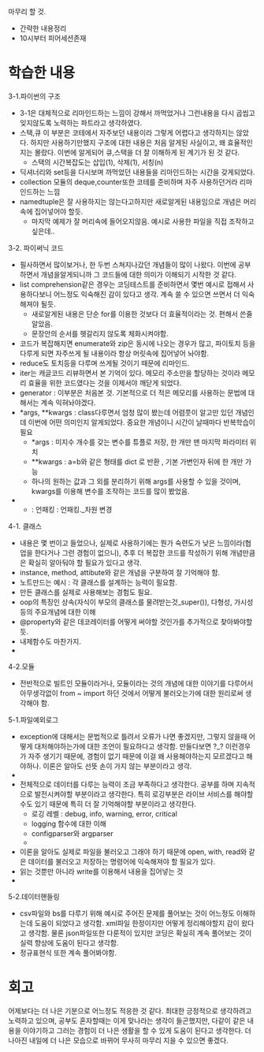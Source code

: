 
마무리 할 것.
- 간략한 내용정리
- 10시부터 피어세션존재


# 학습한 내용
3-1.파이썬의 구조
- 3-1은 대체적으로 리마인드하는 느낌이 강해서 까먹었거나 그런내용을 다시 곱씹고 잊지않도록 노력하는 파트라고 생각하였다. 
- 스택,큐 이 부분은 코테에서 자주보던 내용이라 그렇게 어렵다고 생각하지는 않았다. 하지만 사용하기만했지 구조에 대한 내용은 처음 알게된 사실이고, 왜 효율적인지는 몰랐다. 이번에 알게되어 큐,스택을 더 잘 이해하게 된 계기가 된 것 같다. 
	- 스택의 시간복잡도는 삽입(1), 삭제(1), 서칭(n)
- 딕셔너리와 set등을 다시보며 까먹었던 내용들을 리마인드하는 시간을 갖게되었다. 
- collection 모듈의 deque,counter또한 코테를 준비하며 자주 사용하던거라 리마인드하는 느낌
- namedtuple은 잘 사용하지는 않는다고하지만 새로알게된 내용임으로 개념은 머리속에 집어넣어야 할듯.
	- 마지막 예제가 잘 머리속에 들어오지않음. 예시로 사용한 파일을 직접 조작하고싶은데..

3-2. 파이써닉 코드
- 필사하면서 많이보거나, 한 두번 스쳐지나갔던 개념들이 많이 나왔다. 이번에 공부하면서 개념을알게되니까 그 코드들에 대한 의미가 이해되기 시작한 것 같다.
- list comprehension같은 경우는 코딩테스트를 준비하면서 몇번 예시로 접해서 사용하다보니 어느정도 익숙해진 감이 있다고 생각. 계속 쓸 수 있으면 쓰면서 더 익숙해져야 될듯.
	- 새로알게된 내용은 단순 for를 이용한 것보다 더 효율적이라는 것. 편해서 쓴줄알았음.
	- 문장안의 순서를 헷갈리지 않도록 체화시켜야함.
- 코드가 복잡해지면 enumerate와 zip은 동시에 나오는 경우가 많고, 파이토치 등을 다루게 되면 자주쓰게 될 내용이라 항상 머릿속에 집어넣어 놔야함.
- reduce도 토치등을 다루며 쓰게될 것이기 때문에 리마인드.
- iter는 캐글코드 리뷰하면서 본 기억이 있다. 메모리 주소만을 할당하는 것이라 메모리 효율을 위한 코드였다는 것을 이제서야 깨닫게 되었다.
- generator : 이부분은 처음본 것. 기본적으로 더 적은 메모리를 사용하는 문법에 대해서는 계속 익혀놔야겠다.
- *args, **kwargs : class다루면서 엄청 많이 봤는데 어렴풋이 알고만 있던 개념인데 이번에 어떤 의미인지 알게되었다. 중요한 개념이니 시간이 날때마다 반복학습이 필요
	- *args : 미지수 개수를 갖는 변수를 튜플로 저장, 한 개만 맨 마지막 파라미터 위치
	- **kwargs : a=b와 같은 형태를 dict 로 반환 , 기본 가변인자 뒤에 한 개만 가능
	- 하나의 원하는 값과 그 외를 분리하기 위해 args를 사용할 수 있을 것이며, kwargs를 이용해 변수를 조작하는 코드를 많이 봤었음.
- * : 언패킹 : 언패킹._차원 변경

4-1. 클래스
- 내용은 몇 번이고 들었으나, 실제로 사용하기에는 뭔가 숙련도가 낮은 느낌이라(협업을 한다거나 그런 경험이 없으니), 추후 더 복잡한 코드를 작성하기 위해 개념만큼은 확실히 알아둬야 할 필요가 있다고 생각. 
- instance, method, attibute와 같은 개념을 구분하여 잘 기억해야 함.
- 노트만드는 예시 : 각 클래스를 설계하는 능력이 필요함.
- 만든 클래스를 실제로 사용해보는 경험도 필요.
- oop의 특징인 상속(자식이 부모의 클래스를 물려받는것_super()), 다형성, 가시성 등의 주요개념에 대한 이해
- @property와 같은 데코레이터를 어떻게 써야할 것인가를 추가적으로 찾아봐야할듯.
- 내제함수도 마찬가지.
- 
4-2.모듈
- 전반적으로 빌트인 모듈이라거나, 모듈이라는 것의 개념에 대한 이야기를 다루어서 아무생각없이 from ~ import 하던 것에서 어떻게 불러오는가에 대한 원리로써 생각해야 함.

5-1.파일예외로그
- exception에 대해서는 문법적으로 틀려서 오류가 나면 좋겠지만, 그렇지 않을때 어떻게 대처해야하는가에 대한 조언이 필요하다고 생각함. 만들다보면 ?_? 이런경우가 자주 생기기 때문에, 경험이 없기 때문에 이걸 왜 사용해야하는지 모르겠다고 해야하나. 이론은 알아도 선뜻 손이 가지 않는 부분이라고 생각.
- 
- 전체적으로 데이터를 다루는 능력이 조금 부족하다고 생각한다. 공부를 하며 지속적으로 발전시켜야할 부분이라고 생각한다. 특히 로깅부분은 라이브 서비스를 해야할 수도 있기 때문에 특히 더 잘 기억해야할 부분이라고 생각한다. 
	- 로깅 레벨 : debug, info, warning, error, critical
	- logging 함수에 대한 이해 
	- configparser와 argparser
	- 
- 이론을 알아도 실제로 파일을 불러오고 그래야 하기 때문에 open, with, read와 같은 데이터를 불러오고 저장하는 명령어에 익숙해져야 할 필요가 있다.
- 읽는 것뿐만 아니라 write를 이용해서 내용을 집어넣는 것
- 

5-2.데이터핸들링
- csv파일와 bs를 다루기 위해 예시로 주어진 문제를 풀어보는 것이 어느정도 이해하는데 도움이 되었다고 생각함. xml파일 한정이지만 어떻게 정리해야할지 감이 왔다고 생각함. 물론 json파일또한 다룬적이 있지만 코딩은 확실히 계속 풀어보는 것이 실력 향상에 도움이 된다고 생각함.
- 정규표현식 또한 계속 풀어봐야함.


# 회고
어제보다는 더 나은 기분으로 어느정도 적응한 것 같다. 최대한 긍정적으로 생각하려고 노력하고 있으며, 공부도 혼자할때는 이게 맞나라는 생각이 들곤했지만, 다같이 같은 내용을 이야기하고 그러는 경험이 더 나은 생활을 할 수 있게 도움이 된다고 생각한다. 더 나아진 내일에 더 나은 모습으로 바뀌어 무사히 마무리 지을 수 있으면 좋겠다.